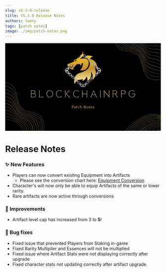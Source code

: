 ```yaml
---
slug: v5-3-0-release
title: V5.3.0 Release Notes
authors: tomny
tags: [patch notes]
image: ./img/patch-notes.png
---
```


![Banner](./img/patch-notes.png)

# Release Notes

### ✨ New Features

- Players can now convert existing Equipment into Artifacts
  - Please see the conversion chart here: [Equipment Conversion](/docs/game-mechanics/artifacts#equip-conversion)
- Character's will now only be able to equip Artifacts of the same or lower rarity.
- Rare artifacts are now active through conversions

### 🎨 Improvements

- Artifact level cap has increased from 3 to **5**!

### 🐛 Bug fixes

- Fixed issue that prevented Players from Staking in-game
- Fixed Rarity Multiplier and Essences will not be multiplied
- Fixed issue where Artifact Stats were not displaying correctly after upgrade
- Fixed character stats not updating correctly after artifact upgrade.

